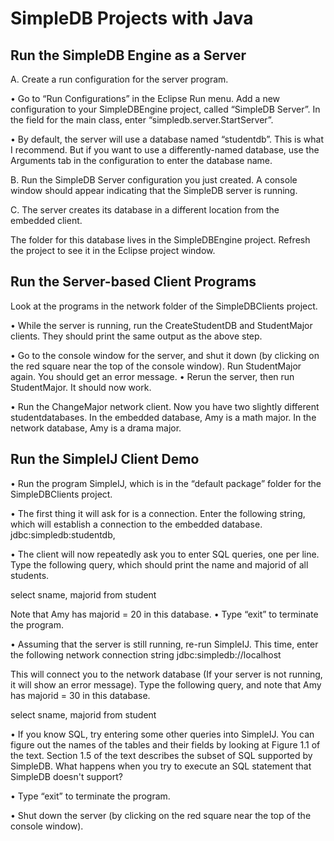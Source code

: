 # SimpleDB Projects with Java

<h2>Run the SimpleDB Engine as a Server</h2> 
A. Create a run configuration for the server program.

• Go to “Run Configurations” in the Eclipse Run menu. Add a new configuration to your
SimpleDBEngine project, called “SimpleDB Server”. In the field for the main class, enter “simpledb.server.StartServer”.

• By default, the server will use a database named “studentdb”. This is what I recommend. But if you want to use a differently-named database, use the Arguments tab in the configuration to enter the database name.

B. Run the SimpleDB Server configuration you just created. A console window should appear indicating that the SimpleDB server is running.

C. The server creates its database in a different location from the embedded client.

The folder for this database lives in the SimpleDBEngine project. Refresh the project to
see it in the Eclipse project window.

<h2>Run the Server-based Client Programs</h2> 
Look at the programs in the network folder of the SimpleDBClients project.

• While the server is running, run the CreateStudentDB and StudentMajor clients. They should print the same output as the above step.

• Go to the console window for the server, and shut it down (by clicking on the red square near the top of the console window). Run StudentMajor again. You should get an error message. • Rerun the server, then run StudentMajor. It should now work.

• Run the ChangeMajor network client. Now you have two slightly different studentdatabases. In the embedded database, Amy is a math major. In the network database, Amy is a drama major.


<h2>Run the SimpleIJ Client Demo</h2> 
• Run the program SimpleIJ, which is in the “default package” folder for the SimpleDBClients project.

• The first thing it will ask for is a connection. Enter the following string, which will establish a connection to the embedded database.
jdbc:simpledb:studentdb,

• The client will now repeatedly ask you to enter SQL queries, one per line. Type the following query, which should print the name and majorid of all students. 

select sname, majorid from student

Note that Amy has majorid = 20 in this database. • Type “exit” to terminate the program.

• Assuming that the server is still running, re-run SimpleIJ. This time, enter the following network connection string
jdbc:simpledb://localhost

This will connect you to the network database (If your server is not running, it will show an error message). Type the following query, and note that Amy has majorid = 30 in this database.

select sname, majorid from student

• If you know SQL, try entering some other queries into SimpleIJ. You can figure out the names of the tables and their fields by looking at Figure 1.1 of the text. Section 1.5 of the text describes the subset of SQL supported by SimpleDB. What happens when you try to execute an SQL statement that SimpleDB doesn't support?

• Type “exit” to terminate the program.

• Shut down the server (by clicking on the red square near the top of the console window).




